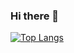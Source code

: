 ### Hi there 👋

[![Top Langs](https://github-readme-stats.vercel.app/api/top-langs/?username=steve2972&layout=compact)](https://github.com/anuraghazra/github-readme-stats)
<!--
**steve2972/steve2972** is a ✨ _special_ ✨ repository because its `README.md` (this file) appears on your GitHub profile.

Here are some ideas to get you started:

- 🔭 I’m currently working on ...
- 🌱 I’m currently learning ...
- 👯 I’m looking to collaborate on ...
- 🤔 I’m looking for help with ...
- 💬 Ask me about ...
- 📫 How to reach me: ...
- 😄 Pronouns: ...
- ⚡ Fun fact: ...
-->
